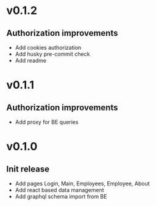# v0.1.2
## Authorization improvements
- Add cookies authorization
- Add husky pre-commit check
- Add readme


# v0.1.1
## Authorization improvements
- Add proxy for BE queries

# v0.1.0
## Init release
- Add pages Login, Main, Employees, Employee, About
- Add react based data management
- Add graphql schema import from BE
